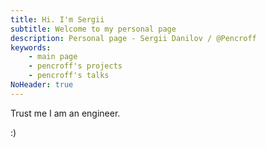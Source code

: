 ```yaml
---
title: Hi. I'm Sergii
subtitle: Welcome to my personal page
description: Personal page - Sergii Danilov / @Pencroff
keywords:
    - main page
    - pencroff's projects
    - pencroff's talks 
NoHeader: true
---
```


Trust me I am an engineer.

:)
